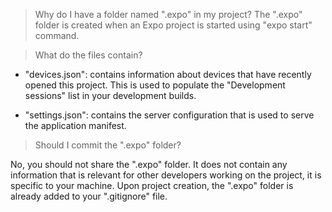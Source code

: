> Why do I have a folder named ".expo" in my project?
The ".expo" folder is created when an Expo project is started using "expo start" command.

> What do the files contain?
- "devices.json": contains information about devices that have recently opened this project. This is used to populate the "Development sessions" list in your development builds.

- "settings.json": contains the server configuration that is used to serve the application manifest.
> Should I commit the ".expo" folder?

No, you should not share the ".expo" folder. It does not contain any information that is relevant for other developers working on the project, it is specific to your machine.
Upon project creation, the ".expo" folder is already added to your ".gitignore" file.
